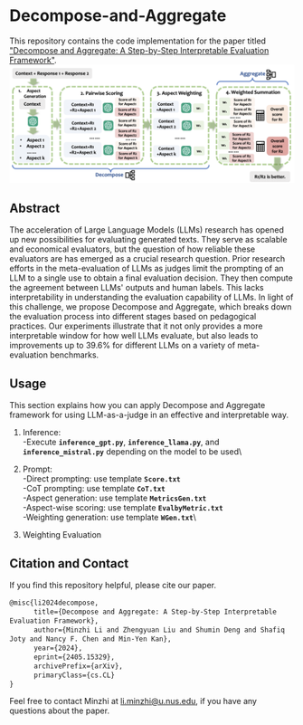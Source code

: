 # Decompose-and-Aggregate
This repository contains the code implementation for the paper titled ["Decompose and Aggregate: A Step-by-Step Interpretable Evaluation Framework"](https://arxiv.org/abs/2405.15329).
<img src="img/flow.png">

## Abstract
The acceleration of Large Language Models (LLMs) research has opened up new possibilities for evaluating generated texts. They serve as scalable and economical evaluators, but the question of how reliable these evaluators are has emerged as a crucial research question. Prior research efforts in the meta-evaluation of LLMs as judges limit the prompting of an LLM to a single use to obtain a final evaluation decision. They then compute the agreement between LLMs' outputs and human labels. This lacks interpretability in understanding the evaluation capability of LLMs. In light of this challenge, we propose Decompose and Aggregate, which breaks down the evaluation process into different stages based on pedagogical practices. Our experiments illustrate that it not only provides a more interpretable window for how well LLMs evaluate, but also leads to improvements up to 39.6% for different LLMs on a variety of meta-evaluation benchmarks.

## Usage
This section explains how you can apply Decompose and Aggregate framework for using LLM-as-a-judge in an effective and interpretable way.

1. Inference:\
-Execute **`inference_gpt.py`**, **`inference_llama.py`**, and **`inference_mistral.py`** depending on the model to be used\

2. Prompt:\
-Direct prompting: use template **`Score.txt`**\
-CoT prompting: use template **`CoT.txt`**\
-Aspect generation: use template **`MetricsGen.txt`**\
-Aspect-wise scoring: use template **`EvalbyMetric.txt`**\
-Weighting generation: use template **`WGen.txt`**\

3. Weighting Evaluation

## Citation and Contact
If you find this repository helpful, please cite our paper.
```
@misc{li2024decompose,
      title={Decompose and Aggregate: A Step-by-Step Interpretable Evaluation Framework}, 
      author={Minzhi Li and Zhengyuan Liu and Shumin Deng and Shafiq Joty and Nancy F. Chen and Min-Yen Kan},
      year={2024},
      eprint={2405.15329},
      archivePrefix={arXiv},
      primaryClass={cs.CL}
}
```

Feel free to contact Minzhi at li.minzhi@u.nus.edu, if you have any questions about the paper.
